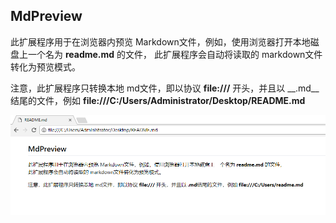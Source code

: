 
## MdPreview

此扩展程序用于在浏览器内预览 Markdown文件，例如，使用浏览器打开本地磁盘上一个名为 __readme.md__ 的文件，
此扩展程序会自动将读取的 markdown文件转化为预览模式。

注意，此扩展程序只转换本地 md文件，即以协议 __file:///__ 开头，并且以 __.md__结尾的文件，例如 __file:///C:/Users/Administrator/Desktop/README.md__

![1](img/MdPreview-1.png)